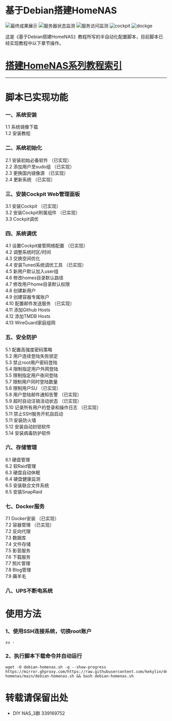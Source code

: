 # 基于Debian搭建HomeNAS
![最终成果展示](https://github.com/kekylin/Debian-HomeNAS/assets/65521882/680df62e-7f6a-4b10-89a5-56cb363eecc8)
![服务器状态监测](https://github.com/kekylin/Debian-HomeNAS/assets/65521882/dbbcf50a-fb51-4672-9e46-16e03fb0a1d2)
![服务访问监测](https://github.com/kekylin/Debian-HomeNAS/assets/65521882/9491d322-4859-4e8c-8e59-14964e82f388)
![cockpit](https://github.com/kekylin/Debian-HomeNAS/assets/65521882/7716ac69-ae19-426e-9cf6-b04e141747c4)
![dockge](https://github.com/kekylin/Debian-HomeNAS/assets/65521882/6ac949d3-f39c-4e37-b8bf-2f42557f909d)

这是《基于Debian搭建HomeNAS》教程所写的半自动化配置脚本，目前脚本已经实现教程中以下章节操作。
# [搭建HomeNAS系列教程索引](https://docs.qq.com/doc/p/fa51c8a8545b12a5432df0efa9818d2939860ed0)
---
# 脚本已实现功能
### 一、系统安装  
1.1 系统镜像下载  
1.2 安装教程  
### 二、系统初始化  
2.1 安装初始必备软件 （已实现）  
2.2 添加用户至sudo组 （已实现）  
2.3 更换国内镜像源 （已实现）  
2.4 更新系统 （已实现）  
### 三、安装Cockpit Web管理面板  
3.1 安装Cockpit （已实现）  
3.2 安装Cockpit附属组件 （已实现）  
3.3 Cockpit调优  
### 四、系统调优  
4.1 设置Cockpit接管网络配置 （已实现）  
4.2 调整系统时区/时间  
4.3 交换空间优化  
4.4 安装Tuned系统调优工具 （已实现）  
4.5 新用户默认加入user组  
4.6 修改homes目录默认路径  
4.7 修改用户home目录默认权限  
4.8 创建新用户  
4.9 创建容器专属账户  
4.10 配置邮件发送服务 （已实现）  
4.11 添加Github Hosts  
4.12 添加TMDB Hosts  
4.13 WireGuard家庭组网  
### 五、安全防护  
5.1 配置高强度密码策略  
5.2 用户连续登陆失败锁定  
5.3 禁止root用户密码登陆  
5.4 限制指定用户外网登陆  
5.5 限制指定用户夜间登陆  
5.7 限制用户同时登陆数量  
5.6 限制用户SU （已实现）  
5.8 用户登陆邮件通知告警 （已实现）  
5.9 超时自动注销活动状态 （已实现）  
5.10 记录所有用户的登录和操作日志 （已实现）  
5.11 禁止SSH服务开机自启动  
5.11 安装防火墙  
5.12 安装自动封锁软件  
5.14 安装病毒防护软件  
### 六、存储管理  
6.1 硬盘管理  
6.2 软Raid管理  
6.3 硬盘自动休眠  
6.4 硬盘健康监测  
6.5 安装联合文件系统  
6.5 安装SnapRaid  
### 七、Docker服务  
7.1 Docker安装 （已实现）  
7.2 容器管理 （已实现）  
7.2 反向代理  
7.3 数据库  
7.4 文件存储  
7.5 影音服务  
7.6 下载服务  
7.7 照片管理  
7.8 Blog管理  
7.9 薅羊毛  
### 八、UPS不断电系统  

# 使用方法
### 1、使用SSH连接系统，切换root账户
  ```shell
su -
  ```
### 2、执行脚本下载命令并自动运行
  ```shell
wget -O debian-homenas.sh -q --show-progress https://mirror.ghproxy.com/https://raw.githubusercontent.com/kekylin/debian-homenas/main/debian-homenas.sh && bash debian-homenas.sh
  ```
# 转载请保留出处
- DIY NAS_3群 339169752
